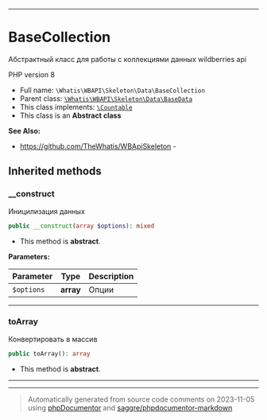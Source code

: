 ***

# BaseCollection

Абстрактный класс для работы с
коллекциями данных wildberries api

PHP version 8

* Full name: `\Whatis\WBAPI\Skeleton\Data\BaseCollection`
* Parent class: [`\Whatis\WBAPI\Skeleton\Data\BaseData`](./BaseData.md)
* This class implements:
[`\Countable`](../../../../Countable.md)
* This class is an **Abstract class**

**See Also:**

* https://github.com/TheWhatis/WBApiSkeleton - 






## Inherited methods


### __construct

Иницилизация данных

```php
public __construct(array $options): mixed
```




* This method is **abstract**.



**Parameters:**

| Parameter | Type | Description |
|-----------|------|-------------|
| `$options` | **array** | Опции |




***

### toArray

Конвертировать в массив

```php
public toArray(): array
```




* This method is **abstract**.






***


***
> Automatically generated from source code comments on 2023-11-05 using [phpDocumentor](http://www.phpdoc.org/) and [saggre/phpdocumentor-markdown](https://github.com/Saggre/phpDocumentor-markdown)
